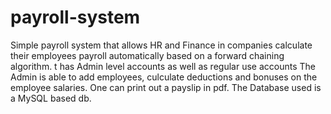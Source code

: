 # payroll-system
Simple payroll system that allows HR and Finance in companies calculate their employees payroll automatically based on a forward chaining algorithm.
t has Admin level accounts as well as regular use accounts
The Admin is able to add employees, culculate deductions and bonuses on the employee salaries.
One can print out a payslip in pdf. 
The Database used is a MySQL based db.
